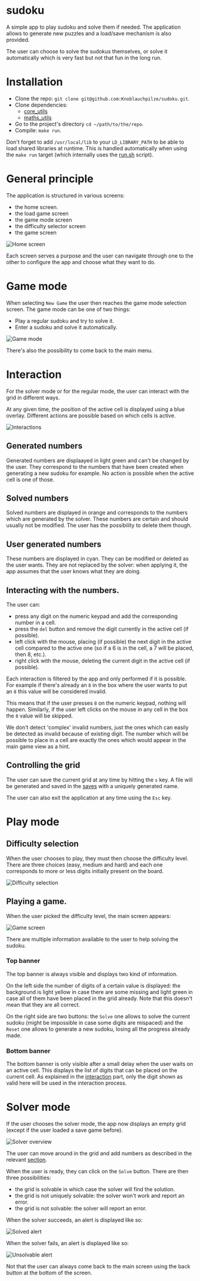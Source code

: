
# sudoku

A simple app to play sudoku and solve them if needed. The application allows to generate new puzzles and a load/save mechanism is also provided.

The user can choose to solve the sudokus themselves, or solve it automatically which is very fast but not that fun in the long run.

# Installation

- Clone the repo: `git clone git@github.com:Knoblauchpilze/sudoku.git`.
- Clone dependencies:
    * [core_utils](https://github.com/Knoblauchpilze/core_utils)
    * [maths_utils](https://github.com/Knoblauchpilze/maths_utils)
- Go to the project's directory `cd ~/path/to/the/repo`.
- Compile: `make run`.

Don't forget to add `/usr/local/lib` to your `LD_LIBRARY_PATH` to be able to load shared libraries at runtime. This is handled automatically when using the `make run` target (which internally uses the [run.sh](data/run.sh) script).

# General principle

The application is structured in various screens:
* the home screen.
* the load game screen
* the game mode screen
* the difficulty selector screen
* the game screen

![Home screen](resources/home_screen.png)

Each screen serves a purpose and the user can navigate through one to the other to configure the app and choose what they want to do.

# Game mode
When selecting `New Game` the user then reaches the game mode selection screen. The game mode can be one of two things:
* Play a regular sudoku and try to solve it.
* Enter a sudoku and solve it automatically.

![Game mode](resources/game_mode_screen.png)

There's also the possibility to come back to the main menu.

# Interaction

For the solver mode or for the regular mode, the user can interact with the grid in different ways.

At any given time, the position of the active cell is displayed using a blue overlay. Different actions are possible based on which cells is active.

![Interactions](resources/interactions.png)

## Generated numbers

Generated numbers are displaayed in light green and can't be changed by the user. They correspond to the numbers that have been created when generating a new sudoku for example. No action is possible when the active cell is one of those.

## Solved numbers

Solved numbers are displayed in orange and corresponds to the numbers which are generated by the solver. These numbers are certain and should usually not be modified. The user has the possibility to delete them though.

## User generated numbers

These numbers are displayed in cyan. They can be modified or deleted as the user wants. They are not replaced by the solver: when applying it, the app assumes that the user knows what they are doing.

## Interacting with the numbers.

The user can:
* press any digit on the numeric keypad and add the corresponding number in a cell.
* press the `del` button and remove the digit currently in the active cell (if possible).
* left click with the mouse, placing (if possible) the next digit in the active cell compared to the active one (so if a 6 is in the cell, a 7 will be placed, then 8, etc.).
* right click with the mouse, deleting the current digit in the active cell (if possible).

Each interaction is filtered by the app and only performed if it is possible. For example if there's already an `8` in the box where the user wants to put an `8` this value will be considered invalid.

This means that if the user presses `8` on the numeric keypad, nothing will happen. Similarly, if the user left clicks on the mouse in any cell in the box the `8` value will be skipped.

We don't detect 'complex' invalid numbers, just the ones which can easily be detected as invalid because of existing digit. The number which will be possible to place in a cell are exactly the ones which would appear in the main game view as a hint.

## Controlling the grid

The user can save the current grid at any time by hitting the `s` key. A file will be generated and saved in the [saves](data/saves/) with a uniquely generated name.

The user can also exit the application at any time using the `Esc` key.

# Play mode

## Difficulty selection

When the user chooses to play, they must then choose the difficulty level. There are three choices (easy, medium and hard) and each one corresponds to more or less digits initially present on the board.

![Difficulty selection](resources/difficulty_screen.png)

## Playing a game.

When the user picked the difficulty level, the main screen appears:

![Game screen](resources/game_screen.png)

There are multiple information available to the user to help solving the sudoku.

### Top banner

The top banner is always visible and displays two kind of information.

On the left side the number of digits of a certain value is displayed: the background is light yellow in case there are some missing and light green in case all of them have been placed in the grid already. Note that this doesn't mean that they are all correct.

On the right side are two buttons: the `Solve` one allows to solve the current sudoku (might be impossible in case some digits are mispaced) and the `Reset` one allows to generate a new sudoku, losing all the progress already made.

### Bottom banner

The bottom banner is only visible after a small delay when the user waits on an active cell. This displays the list of digits that can be placed on the current cell. As explained in the [interaction](#interaction) part, only the digit shown as valid here will be used in the interaction process.

# Solver mode

If the user chooses the solver mode, the app now displays an empty grid (except if the user loaded a save game before).

![Solver overview](resources/solver_empty.png)

The user can move around in the grid and add numbers as described in the relevant [section](#interaction).

When the user is ready, they can click on the `Solve` button. There are then three possibilities:
* the grid is solvable in which case the solver will find the solution.
* the grid is not uniquely solvable: the solver won't work and report an error.
* the grid is not solvable: the solver will report an error.

When the solver succeeds, an alert is displayed like so:

![Solved alert](resources/solved_alert.png)

When the solver fails, an alert is displayed like so:

![Unsolvable alert](resources/unsolvable_alert.png)

Not that the user can always come back to the main screen using the back button at the bottom of the screen.